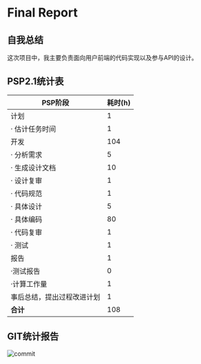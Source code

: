 # Final Report

## 自我总结
这次项目中，我主要负责面向用户前端的代码实现以及参与API的设计。

## PSP2.1统计表

| PSP阶段                    | 耗时(h) |
| -------------------------- | ------- |
| 计划                       | 1       |
| ·  估计任务时间            | 1       |
| 开发                       | 104     |
| ·  分析需求                | 5       |
| ·  生成设计文档            | 10      |
| ·  设计复审                | 1       |
| ·  代码规范                | 1       |
| ·  具体设计                | 5       |
| ·  具体编码                | 80     |
| ·  代码复审                | 1       |
| ·  测试                    | 1       |
| 报告                       | 1       |
| ·测试报告                  | 0       |
| ·计算工作量                | 1       |
| 事后总结，提出过程改进计划 | 1       |
| **合计**                   | 108     |

## GIT统计报告
![commit](https://raw.githubusercontent.com/FiringCalorie/Dashboard/master/documents/assets/18214772-github.png)
